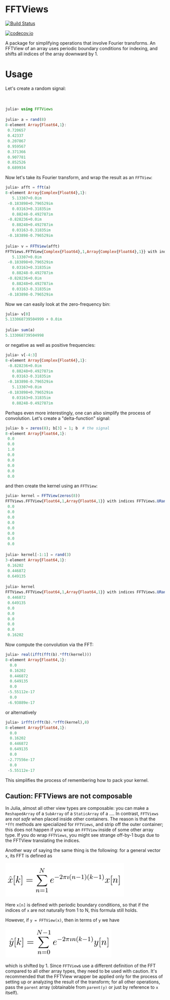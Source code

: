 # FFTViews

[![Build Status](https://travis-ci.org/JuliaArrays/FFTViews.jl.svg?branch=master)](https://travis-ci.org/JuliaArrays/FFTViews.jl)

[![codecov.io](http://codecov.io/github/JuliaArrays/FFTViews.jl/coverage.svg?branch=master)](http://codecov.io/github/JuliaArrays/FFTViews.jl?branch=master)

A package for simplifying operations that involve Fourier
transforms. An FFTView of an array uses periodic boundary conditions
for indexing, and shifts all indices of the array downward by 1.

# Usage

Let's create a random signal:
```julia


julia> using FFTViews

julia> a = rand(8)
8-element Array{Float64,1}:
 0.720657
 0.42337
 0.207867
 0.959567
 0.371366
 0.907781
 0.852526
 0.689934
```

Now let's take its Fourier transform, and wrap the result as an `FFTView`:
```julia
julia> afft = fft(a)
8-element Array{Complex{Float64},1}:
   5.13307+0.0im
 -0.183898+0.796529im
   0.03163+0.31835im
   0.88248-0.492787im
 -0.828236+0.0im
   0.88248+0.492787im
   0.03163-0.31835im
 -0.183898-0.796529im

julia> v = FFTView(afft)
FFTViews.FFTView{Complex{Float64},1,Array{Complex{Float64},1}} with indices FFTViews.URange(0,7):
   5.13307+0.0im
 -0.183898+0.796529im
   0.03163+0.31835im
   0.88248-0.492787im
 -0.828236+0.0im
   0.88248+0.492787im
   0.03163-0.31835im
 -0.183898-0.796529im
```

Now we can easily look at the zero-frequency bin:
```julia
julia> v[0]
5.133068739504999 + 0.0im

julia> sum(a)
5.133068739504998
```
or negative as well as positive frequencies:
```julia
julia> v[-4:3]
8-element Array{Complex{Float64},1}:
 -0.828236+0.0im
   0.88248+0.492787im
   0.03163-0.31835im
 -0.183898-0.796529im
   5.13307+0.0im
 -0.183898+0.796529im
   0.03163+0.31835im
   0.88248-0.492787im
```

Perhaps even more interestingly, one can also simplify the process of
convolution. Let's create a "delta-function" signal:
```julia
julia> b = zeros(8); b[3] = 1; b  # the signal
8-element Array{Float64,1}:
 0.0
 0.0
 1.0
 0.0
 0.0
 0.0
 0.0
 0.0
```
and then create the kernel using an `FFTView`:

```julia
julia> kernel = FFTView(zeros(8))
FFTViews.FFTView{Float64,1,Array{Float64,1}} with indices FFTViews.URange(0,7):
 0.0
 0.0
 0.0
 0.0
 0.0
 0.0
 0.0
 0.0

julia> kernel[-1:1] = rand(3)
3-element Array{Float64,1}:
 0.16202
 0.446872
 0.649135

julia> kernel
FFTViews.FFTView{Float64,1,Array{Float64,1}} with indices FFTViews.URange(0,7):
 0.446872
 0.649135
 0.0
 0.0
 0.0
 0.0
 0.0
 0.16202
```

Now compute the convolution via the FFT:
```julia
julia> real(ifft(fft(b).*fft(kernel)))
8-element Array{Float64,1}:
  0.0
  0.16202
  0.446872
  0.649135
  0.0
 -5.55112e-17
  0.0
 -6.93889e-17
```
or alternatively
```julia
julia> irfft(rfft(b).*rfft(kernel),8)
8-element Array{Float64,1}:
  0.0
  0.16202
  0.446872
  0.649135
  0.0
 -2.77556e-17
  0.0
 -5.55112e-17
```
This simplifies the process of remembering how to pack your kernel.

## Caution: FFTViews are not composable

In Julia, almost all other view types are composable: you can make a
`ReshapedArray` of a `SubArray` of a `StaticArray` of a .... In
contrast, `FFTViews` are *not safe* when placed inside other
containers. The reason is that the `*fft` methods are specialized for
`FFTViews`, and strip off the outer container; this does not happen if
you wrap an `FFTView` inside of some other array type.  If you do wrap
`FFTViews`, you might see strange off-by-1 bugs due to the FFTView
translating the indices.

Another way of saying the same thing is the following: for a general vector `x`, its FFT is defined as

![eq1](docs/eq1.png)

Here `x[n]` is defined with periodic boundary conditions, so that if the indices of `x` are not naturally from 1 to N, this formula still holds.

However, if `y = FFTView(x)`, then in terms of `y` we have

![eq1](docs/eq2.png)

which is shifted by 1. Since `FFTView`s use a different definition of
the FFT compared to all other array types, they need to be used with
caution. It's recommended that the FFTView wrapper be applied only for
the process of setting up or analyzing the result of the transform;
for all other operations, pass the `parent` array (obtainable from
`parent(y)` or just by reference to `x` itself).

